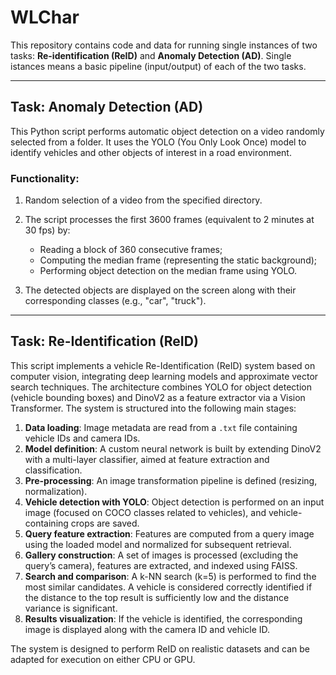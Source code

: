 
# WLChar

This repository contains code and data for running single instances of two tasks: **Re-identification (ReID)** and **Anomaly Detection (AD)**.
Single istances means a basic pipeline (input/output) of each of the two tasks. 

---

## Task: **Anomaly Detection (AD)**

This Python script performs automatic object detection on a video randomly selected from a folder.
It uses the YOLO (You Only Look Once) model to identify vehicles and other objects of interest in a road environment.
### Functionality:

1. Random selection of a video from the specified directory.
2. The script processes the first 3600 frames (equivalent to 2 minutes at 30 fps) by:

   * Reading a block of 360 consecutive frames;
   * Computing the median frame (representing the static background);
   * Performing object detection on the median frame using YOLO.
3. The detected objects are displayed on the screen along with their corresponding classes (e.g., "car", "truck").

---

## Task: **Re-Identification (ReID)**

This script implements a vehicle Re-Identification (ReID) system based on computer vision, integrating deep learning models and approximate vector search techniques.
The architecture combines YOLO for object detection (vehicle bounding boxes) and DinoV2 as a feature extractor via a Vision Transformer.
The system is structured into the following main stages:

1. **Data loading**: Image metadata are read from a `.txt` file containing vehicle IDs and camera IDs.
2. **Model definition**: A custom neural network is built by extending DinoV2 with a multi-layer classifier, aimed at feature extraction and classification.
3. **Pre-processing**: An image transformation pipeline is defined (resizing, normalization).
4. **Vehicle detection with YOLO**: Object detection is performed on an input image (focused on COCO classes related to vehicles), and vehicle-containing crops are saved.
5. **Query feature extraction**: Features are computed from a query image using the loaded model and normalized for subsequent retrieval.
6. **Gallery construction**: A set of images is processed (excluding the query’s camera), features are extracted, and indexed using FAISS.
7. **Search and comparison**: A k-NN search (k=5) is performed to find the most similar candidates.
   A vehicle is considered correctly identified if the distance to the top result is sufficiently low and the distance variance is significant.
8. **Results visualization**: If the vehicle is identified, the corresponding image is displayed along with the camera ID and vehicle ID.

The system is designed to perform ReID on realistic datasets and can be adapted for execution on either CPU or GPU.
